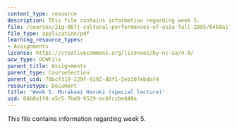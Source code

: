 ```yaml
---
content_type: resource
description: This file contains information regarding week 5.
file: /courses/21g-067j-cultural-performances-of-asia-fall-2005/64b8a1f8a5c57bd89529ec6fccbe848a_MIT21G_067JF05_dis_qs5.pdf
file_type: application/pdf
learning_resource_types:
- Assignments
license: https://creativecommons.org/licenses/by-nc-sa/4.0/
ocw_type: OCWFile
parent_title: Assignments
parent_type: CourseSection
parent_uid: 78bcf319-229f-9192-d8f1-5eb107ebdaf4
resourcetype: Document
title: 'Week 5: Murakami Haruki (special lecture)'
uid: 64b8a1f8-a5c5-7bd8-9529-ec6fccbe848a
---
```

This file contains information regarding week 5.